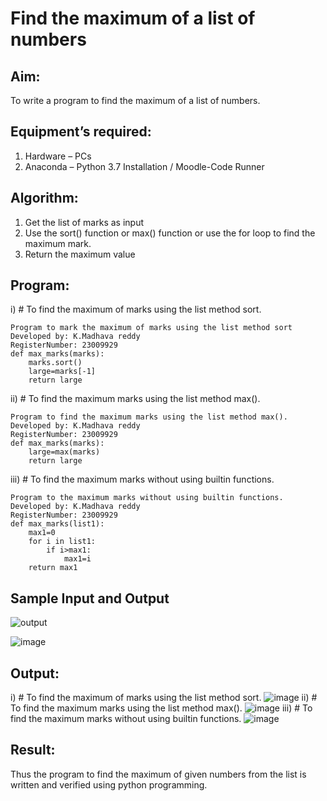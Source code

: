 # Find the maximum of a list of numbers
## Aim:
To write a program to find the maximum of a list of numbers.
## Equipment’s required:
1.	Hardware – PCs
2.	Anaconda – Python 3.7 Installation / Moodle-Code Runner
## Algorithm:
1.	Get the list of marks as input
2.	Use the sort() function or max() function or use the for loop to find the maximum mark.
3.	Return the maximum value
## Program:

i)	# To find the maximum of marks using the list method sort.
```
Program to mark the maximum of marks using the list method sort
Developed by: K.Madhava reddy
RegisterNumber: 23009929
def max_marks(marks):
    marks.sort()
    large=marks[-1]
    return large

```

ii)	# To find the maximum marks using the list method max().
```
Program to find the maximum marks using the list method max().
Developed by: K.Madhava reddy
RegisterNumber: 23009929
def max_marks(marks):
    large=max(marks)
    return large

```

iii) # To find the maximum marks without using builtin functions.
```
Program to the maximum marks without using builtin functions.
Developed by: K.Madhava reddy
RegisterNumber: 23009929
def max_marks(list1):
    max1=0
    for i in list1:
        if i>max1:
            max1=i
    return max1

```
## Sample Input and Output
![output](./img/max_marks1.jpg) 

![image](https://github.com/Madhavareddy09/FindMaximum/assets/145742470/a5b02334-4e84-4647-b238-01f6a9fceb8e)

## Output:
i)	# To find the maximum of marks using the list method sort.
![image](https://github.com/Madhavareddy09/FindMaximum/assets/145742470/68ea6108-730f-46d7-a678-c22cd48e8d61)
ii)	# To find the maximum marks using the list method max().
![image](https://github.com/Madhavareddy09/FindMaximum/assets/145742470/70eeb94e-fc91-44bd-ace2-4377fdbc0301)
iii) # To find the maximum marks without using builtin functions.
![image](https://github.com/Madhavareddy09/FindMaximum/assets/145742470/491b1aea-fac7-4de3-9415-279326bf7ef9)

## Result:
Thus the program to find the maximum of given numbers from the list is written and verified using python programming.
